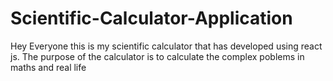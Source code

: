 # Scientific-Calculator-Application
Hey Everyone this is my scientific calculator that has developed using react js. The purpose of the calculator is to calculate the complex poblems in maths and real life

